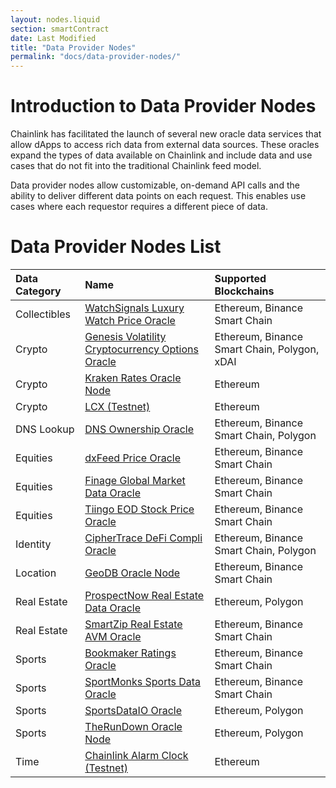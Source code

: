 ```yaml
---
layout: nodes.liquid
section: smartContract
date: Last Modified
title: "Data Provider Nodes"
permalink: "docs/data-provider-nodes/"
---
```

# Introduction to Data Provider Nodes

Chainlink has facilitated the launch of several new oracle data services that allow dApps to access rich data from external data sources. These oracles expand the types of data available on Chainlink and include data and use cases that do not fit into the traditional Chainlink feed model.

Data provider nodes allow customizable, on-demand API calls and the ability to deliver different data points on each request. This enables use cases where each requestor requires a different piece of data.

# Data Provider Nodes List

| Data Category | Name                                                                                                                        | Supported Blockchains                        |
|:------------- |:--------------------------------------------------------------------------------------------------------------------------- |:-------------------------------------------- |
| Collectibles  | [WatchSignals Luxury Watch Price Oracle](https://market.link/data-providers/f76be519-e41e-48a0-9430-47319eda0f43)           | Ethereum, Binance Smart Chain                |
| Crypto        | [Genesis Volatility Cryptocurrency Options Oracle](https://market.link/data-providers/9a9dfca2-6a47-4d12-a095-2224beec8c41) | Ethereum, Binance Smart Chain, Polygon, xDAI |
| Crypto        | [Kraken Rates Oracle Node](../kraken-rates-oracle-node)                                                                     | Ethereum                                     |
| Crypto        | [LCX (Testnet)](../lcx-testnet)                                                                                             | Ethereum                                     |
| DNS Lookup    | [DNS Ownership Oracle](../dns-ownership-oracle)                                                                             | Ethereum, Binance Smart Chain, Polygon       |
| Equities      | [dxFeed Price Oracle](https://market.link/data-providers/eb5c92a8-6093-4657-9a68-a6d10719946e)                              | Ethereum, Binance Smart Chain                |
| Equities      | [Finage Global Market Data Oracle](https://market.link/data-providers/c5c21570-04cb-480b-a4c4-5254b86251ee)                 | Ethereum, Binance Smart Chain                |
| Equities      | [Tiingo EOD Stock Price Oracle](https://market.link/data-providers/f6564cff-68a8-49f0-92b4-17f5cd76b178)                    | Ethereum, Binance Smart Chain                |
| Identity      | [CipherTrace DeFi Compli Oracle](https://market.link/data-providers/57a9cf23-fc11-45e7-ba5b-18975e4562cf)                   | Ethereum, Binance Smart Chain, Polygon       |
| Location      | [GeoDB Oracle Node](https://market.link/data-providers/929200a7-c4e8-47b2-a13d-06798716bb93)                                | Ethereum, Binance Smart Chain                |
| Real Estate   | [ProspectNow Real Estate Data Oracle](https://market.link/data-providers/804f9733-09d4-4a3f-8e16-9477b7e4fd18)              | Ethereum, Polygon                            |
| Real Estate   | [SmartZip Real Estate AVM Oracle](https://market.link/data-providers/7c5a6a8c-5008-4f5f-8914-6264f45bff61)                  | Ethereum, Binance Smart Chain                |
| Sports        | [Bookmaker Ratings Oracle](https://market.link/data-providers/3620ffd3-d6be-4ede-961c-9f9fd91a5b84)                         | Ethereum, Binance Smart Chain                |
| Sports        | [SportMonks Sports Data Oracle](https://market.link/data-providers/fa1019e0-e0bc-4538-8b7a-3f490d28423b)                    | Ethereum, Binance Smart Chain                |
| Sports        | [SportsDataIO Oracle](https://market.link/data-providers/5fcd7b71-33aa-4679-bc70-75d3ebe01c04)                              | Ethereum, Polygon                |
| Sports        | [TheRunDown Oracle Node](https://market.link/data-providers/098c3c5e-811d-4b8a-b2e3-d1806909c7d7)                           | Ethereum, Polygon                            |
| Time          | [Chainlink Alarm Clock (Testnet)](../chainlink-alarm-clock)                                                                 | Ethereum                                     |